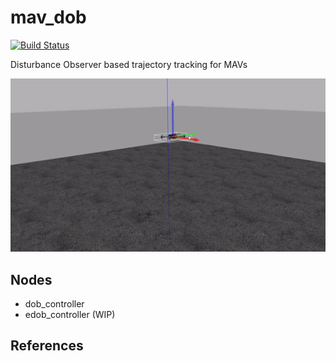 # mav_dob
[![Build Status](https://travis-ci.com/Jaeyoung-Lim/mav_dob.svg?token=e4sM7TYzGkapLy3jzCqJ&branch=master)](https://travis-ci.com/Jaeyoung-Lim/mav_dob)

Disturbance Observer based trajectory tracking for MAVs

![dobdemo](mav_dob/resource/dob_controller.gif)

## Nodes
- dob_controller
- edob_controller (WIP)

## References